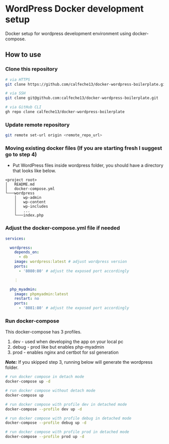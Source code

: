 # WordPress Docker development setup

Docker setup for wordpress development environment using docker-compose.

## How to use

### Clone this repository
```sh
# via HTTPS
git clone https://github.com/calfeche13/docker-wordpress-boilerplate.git

# via SSH
git clone git@github.com:calfeche13/docker-wordpress-boilerplate.git

# via GitHub CLI
gh repo clone calfeche13/docker-wordpress-boilerplate
```

### Update remote repository
```sh
git remote set-url origin <remote_repo_url>
```

### Moving existing docker files (If you are starting fresh I suggest go to step 4)
- Put WordPress files inside wordpress folder, you should have a directory that looks like below.
```
<project root>
│   README.md
│   docker-compose.yml
└───wordpress
    │   wp-admin
    │   wp-content
    │   wp-includes
    │   ...
    └───index.php
```

### Adjust the docker-compose.yml file if needed
```yml
services:

  wordpress:
    depends_on:
      - db
    image: wordpress:latest # adjust wordpress version
    ports:
      - '8080:80' # adjust the exposed port accordingly

    ⋮

  php_myadmin:
    image: phpmyadmin:latest
    restart: no
    ports:
      - '8081:80' # adjust the exposed port accordingly
```

### Run docker-compose

This docker-compose has 3 profiles.
1. dev - used when developing the app on your local pc
2. debug - prod like but enables php-myadmin
3. prod - enables nginx and certbot for ssl generation

**_Note:_** If you skipped step 3, running below will generate the wordpress folder.
```sh
# run docker compose in detach mode
docker-compose up -d

# run docker compose without detach mode
docker-compose up

# run docker compose with profile dev in detached mode
docker-compose --profile dev up -d

# run docker compose with profile debug in detached mode
docker-compose --profile debug up -d

# run docker compose with profile prod in detached mode
docker-compose --profile prod up -d
```